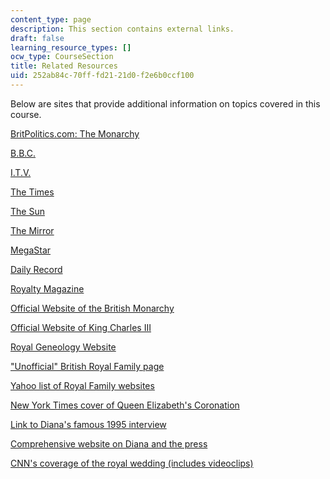 ```yaml
---
content_type: page
description: This section contains external links.
draft: false
learning_resource_types: []
ocw_type: CourseSection
title: Related Resources
uid: 252ab84c-70ff-fd21-21d0-f2e6b0ccf100
---
```

Below are sites that provide additional information on topics covered in this course.

[BritPolitics.com: The Monarchy](http://www.royal.gov.uk/output/Page1.asp)

[B.B.C.](http://www.bbc.co.uk/)

[I.T.V.](http://www.itv.com/)

[The Times](http://www.timesonline.co.uk/)

[The Sun](http://www.thesun.co.uk/)

[The Mirror](http://www.mirror.co.uk/)

[MegaStar](http://www.megastar.co.uk/)

[Daily Record](http://www.dailyrecord.co.uk/)

[Royalty Magazine](http://www.royalty-magazine.com/)

[Official Website of the British Monarchy](http://www.royal.gov.uk/output/Page1.asp)

[Official Website of King Charles III](https://www.royal.uk/the-king)

[Royal Geneology Website](http://www.royal-genealogy.com/start.html) 

["Unofficial" British Royal Family page](http://www.geocities.ws/harrisray78/the-unofficial-british-royal-family-pages.html)

[Yahoo list of Royal Family websites](http://search.yahoo.com/bin/search?p=british+royal+family)

[New York Times cover of Queen Elizabeth's Coronation](http://www.nytimes.com/learning/general/onthisday/big/0602.html)

[Link to Diana's famous 1995 interview](http://www.pbs.org/wgbh/pages/frontline/shows/royals/interviews/bbc.html)

[Comprehensive website on Diana and the press](http://www.pbs.org/wgbh/pages/frontline/shows/royals/)

[CNN's coverage of the royal wedding (includes videoclips)](http://www.cnn.com/WORLD/9708/31/diana.life/index.html#1)